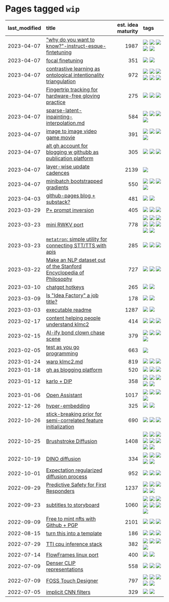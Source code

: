 # Pages tagged `wip`

|last_modified|title|est. idea maturity|tags
|:---|:---|---:|:---|
|2023-04-07|["why do you want to know?"-instruct-esque-fintetuning](../whydoyouwantoknow.md)|1987|[![](https://img.shields.io/badge/tag-aiethics-d7de4b)](../tags/aiethics.md) [![](https://img.shields.io/badge/tag-alignment-fe4dc)](../tags/alignment.md) [![](https://img.shields.io/badge/tag-dialogue-e54ba1)](../tags/dialogue.md) [![](https://img.shields.io/badge/tag-models-9c3a4a)](../tags/models.md) [![](https://img.shields.io/badge/tag-wip-48fb29)](../tags/wip.md)|
|2023-04-07|[focal finetuning](../focal_finetuning.md)|351|[![](https://img.shields.io/badge/tag-tooling-6013c8)](../tags/tooling.md) [![](https://img.shields.io/badge/tag-wip-48fb29)](../tags/wip.md)|
|2023-04-07|[contrastive learning as ontological intentionality triangulation](../contrastive_learning_as_ontological_intentionality_triangulation.md)|972|[![](https://img.shields.io/badge/tag-meta-35d420)](../tags/meta.md) [![](https://img.shields.io/badge/tag-philosophy-d46ff4)](../tags/philosophy.md) [![](https://img.shields.io/badge/tag-semiotics-faa2fc)](../tags/semiotics.md) [![](https://img.shields.io/badge/tag-synesthesia-1ee399)](../tags/synesthesia.md) [![](https://img.shields.io/badge/tag-theory-49fd1a)](../tags/theory.md) [![](https://img.shields.io/badge/tag-wip-48fb29)](../tags/wip.md)|
|2023-04-07|[Fingertrip tracking for hardware-free gloving practice](../fingertrip_tracking_for_hardware_free_gloveing_practice.md)|275|[![](https://img.shields.io/badge/tag-experimental-92ab1c)](../tags/experimental.md) [![](https://img.shields.io/badge/tag-tooling-6013c8)](../tags/tooling.md) [![](https://img.shields.io/badge/tag-wip-48fb29)](../tags/wip.md)|
|2023-04-07|[sparse-latent-inpainting-interpolation.md](../sparse-latent-inpainting-interpolation.md)|584|[![](https://img.shields.io/badge/tag-animation-d5ffe)](../tags/animation.md) [![](https://img.shields.io/badge/tag-prompting-c6963e)](../tags/prompting.md) [![](https://img.shields.io/badge/tag-tooling-6013c8)](../tags/tooling.md) [![](https://img.shields.io/badge/tag-wip-48fb29)](../tags/wip.md)|
|2023-04-07|[image to image video game movie](../img2img_video_game_movie.md)|391|[![](https://img.shields.io/badge/tag-animation-d5ffe)](../tags/animation.md) [![](https://img.shields.io/badge/tag-prompting-c6963e)](../tags/prompting.md) [![](https://img.shields.io/badge/tag-tooling-6013c8)](../tags/tooling.md) [![](https://img.shields.io/badge/tag-wip-48fb29)](../tags/wip.md)|
|2023-04-07|[alt gh account for blogging w githubb as publication platform](../alt_gh_account_for_blogging.md)|305|[![](https://img.shields.io/badge/tag-MILESTONE_POC-7c795e)](../tags/MILESTONE_POC.md) [![](https://img.shields.io/badge/tag-publication-1043a5)](../tags/publication.md) [![](https://img.shields.io/badge/tag-wip-48fb29)](../tags/wip.md)|
|2023-04-07|[layer-wise update cadences](../layer-wise-update-cadences.md)|2139|[![](https://img.shields.io/badge/tag-wip-48fb29)](../tags/wip.md)|
|2023-04-07|[minibatch bootstrapped gradients](../minibatch-bootstrapped-gradients.md)|550|[![](https://img.shields.io/badge/tag-experimental-92ab1c)](../tags/experimental.md) [![](https://img.shields.io/badge/tag-optimization-4db4d2)](../tags/optimization.md) [![](https://img.shields.io/badge/tag-training-12eec5)](../tags/training.md) [![](https://img.shields.io/badge/tag-wip-48fb29)](../tags/wip.md)|
|2023-04-03|[github-pages blog + substack?](../gh-pages-blog-plus-substack.md)|481|[![](https://img.shields.io/badge/tag-tooling-6013c8)](../tags/tooling.md) [![](https://img.shields.io/badge/tag-wip-48fb29)](../tags/wip.md)|
|2023-03-29|[P+ prompt inversion](../p_plus_inversion.md)|405|[![](https://img.shields.io/badge/tag-prompting-c6963e)](../tags/prompting.md) [![](https://img.shields.io/badge/tag-tooling-6013c8)](../tags/tooling.md) [![](https://img.shields.io/badge/tag-wip-48fb29)](../tags/wip.md)|
|2023-03-23|[mini RWKV port](../rust_rwkv.md)|778|[![](https://img.shields.io/badge/tag-RNN-95bed6)](../tags/RNN.md) [![](https://img.shields.io/badge/tag-completed-ea1833)](../tags/completed.md) [![](https://img.shields.io/badge/tag-experimental-92ab1c)](../tags/experimental.md) [![](https://img.shields.io/badge/tag-ggml-1743a)](../tags/ggml.md) [![](https://img.shields.io/badge/tag-mobilenet-c92725)](../tags/mobilenet.md) [![](https://img.shields.io/badge/tag-model_compression-43d799)](../tags/model_compression.md) [![](https://img.shields.io/badge/tag-tooling-6013c8)](../tags/tooling.md) [![](https://img.shields.io/badge/tag-wip-48fb29)](../tags/wip.md)|
|2023-03-23|[`metatron`: simple utility for connecting STT/TTS with apis](../metatron.md)|285|[![](https://img.shields.io/badge/tag-accessibility-496a1)](../tags/accessibility.md) [![](https://img.shields.io/badge/tag-tooling-6013c8)](../tags/tooling.md) [![](https://img.shields.io/badge/tag-wip-48fb29)](../tags/wip.md)|
|2023-03-22|[Make an NLP dataset out of the Stanford Encyclopedia of Philosophy](../sep_dataset.md)|727|[![](https://img.shields.io/badge/tag-dataset-f14da)](../tags/dataset.md) [![](https://img.shields.io/badge/tag-publication-1043a5)](../tags/publication.md) [![](https://img.shields.io/badge/tag-wip-48fb29)](../tags/wip.md)|
|2023-03-10|[chatgpt hotkeys](../chatgpt_hotkeys.md)|265|[![](https://img.shields.io/badge/tag-tooling-6013c8)](../tags/tooling.md) [![](https://img.shields.io/badge/tag-wip-48fb29)](../tags/wip.md)|
|2023-03-09|[Is "Idea Factory" a job title?](../idea_factory.md)|178|[![](https://img.shields.io/badge/tag-meta-35d420)](../tags/meta.md) [![](https://img.shields.io/badge/tag-wip-48fb29)](../tags/wip.md)|
|2023-03-03|[executable readme](../executable_readme.md)|1287|[![](https://img.shields.io/badge/tag-tooling-6013c8)](../tags/tooling.md) [![](https://img.shields.io/badge/tag-wip-48fb29)](../tags/wip.md)|
|2023-02-17|[content helping people understand klmc2](../explaining_klmc2.md)|414|[![](https://img.shields.io/badge/tag-meta-35d420)](../tags/meta.md) [![](https://img.shields.io/badge/tag-tooling-6013c8)](../tags/tooling.md) [![](https://img.shields.io/badge/tag-wip-48fb29)](../tags/wip.md)|
|2023-02-15|[AI-ify bond clown chase scene](../bond_clown_chase_scene.md)|379|[![](https://img.shields.io/badge/tag-animation-d5ffe)](../tags/animation.md) [![](https://img.shields.io/badge/tag-experimental-92ab1c)](../tags/experimental.md) [![](https://img.shields.io/badge/tag-foundation-5e378d)](../tags/foundation.md) [![](https://img.shields.io/badge/tag-wip-48fb29)](../tags/wip.md)|
|2023-02-05|[test as you go programming](../adhd_test_as_you_go.md)|663|[![](https://img.shields.io/badge/tag-wip-48fb29)](../tags/wip.md)|
|2023-01-24|[warp klmc2.md](../warp_klmc2.md)|819|[![](https://img.shields.io/badge/tag-animation-d5ffe)](../tags/animation.md) [![](https://img.shields.io/badge/tag-tooling-6013c8)](../tags/tooling.md) [![](https://img.shields.io/badge/tag-wip-48fb29)](../tags/wip.md)|
|2023-01-18|[gh as blogging platform](../gh_as_blogging_platform.md)|520|[![](https://img.shields.io/badge/tag-publication-1043a5)](../tags/publication.md) [![](https://img.shields.io/badge/tag-tooling-6013c8)](../tags/tooling.md) [![](https://img.shields.io/badge/tag-wip-48fb29)](../tags/wip.md)|
|2023-01-12|[karlo + DIP](../karlo-dip.md)|358|[![](https://img.shields.io/badge/tag-deepimageprior-394ee4)](../tags/deepimageprior.md) [![](https://img.shields.io/badge/tag-experimental-92ab1c)](../tags/experimental.md) [![](https://img.shields.io/badge/tag-imagegeneration-cc5ed7)](../tags/imagegeneration.md) [![](https://img.shields.io/badge/tag-prior-dd597e)](../tags/prior.md) [![](https://img.shields.io/badge/tag-wip-48fb29)](../tags/wip.md)|
|2023-01-06|[Open Assistant](../open-assistant.md)|1017|[![](https://img.shields.io/badge/tag-accessibility-496a1)](../tags/accessibility.md) [![](https://img.shields.io/badge/tag-publicgood-35b163)](../tags/publicgood.md) [![](https://img.shields.io/badge/tag-stability-32d44f)](../tags/stability.md) [![](https://img.shields.io/badge/tag-wip-48fb29)](../tags/wip.md)|
|2022-12-26|[hyper-embedding](../hyperembedding.md)|325|[![](https://img.shields.io/badge/tag-experimental-92ab1c)](../tags/experimental.md) [![](https://img.shields.io/badge/tag-wip-48fb29)](../tags/wip.md)|
|2022-10-26|[stick-breaking prior for semi-correlated feature initialization](../stickbreaking-init.md)|690|[![](https://img.shields.io/badge/tag-experimental-92ab1c)](../tags/experimental.md) [![](https://img.shields.io/badge/tag-modeling-12f6d5)](../tags/modeling.md) [![](https://img.shields.io/badge/tag-wip-48fb29)](../tags/wip.md)|
|2022-10-25|[Brushstroke Diffusion](../brushstroke-diffusion.md)|1408|[![](https://img.shields.io/badge/tag-artisticstyletransfer-77485f)](../tags/artisticstyletransfer.md) [![](https://img.shields.io/badge/tag-creativity-e839f4)](../tags/creativity.md) [![](https://img.shields.io/badge/tag-deepgenerativemodeling-b08442)](../tags/deepgenerativemodeling.md) [![](https://img.shields.io/badge/tag-experimental-92ab1c)](../tags/experimental.md) [![](https://img.shields.io/badge/tag-imageprocessing-e6ab9)](../tags/imageprocessing.md) [![](https://img.shields.io/badge/tag-modeltraining-abf295)](../tags/modeltraining.md) [![](https://img.shields.io/badge/tag-painting-97a75e)](../tags/painting.md) [![](https://img.shields.io/badge/tag-wip-48fb29)](../tags/wip.md)|
|2022-10-19|[DINO diffusion](../DINO-diffusion.md)|334|[![](https://img.shields.io/badge/tag-completed-ea1833)](../tags/completed.md) [![](https://img.shields.io/badge/tag-experimental-92ab1c)](../tags/experimental.md) [![](https://img.shields.io/badge/tag-nerf-96bcc)](../tags/nerf.md) [![](https://img.shields.io/badge/tag-tooling-6013c8)](../tags/tooling.md) [![](https://img.shields.io/badge/tag-wip-48fb29)](../tags/wip.md)|
|2022-10-01|[Expectation regularized diffusion process](../expectation-regularized-diffusion.md)|952|[![](https://img.shields.io/badge/tag-experimental-92ab1c)](../tags/experimental.md) [![](https://img.shields.io/badge/tag-stability-32d44f)](../tags/stability.md) [![](https://img.shields.io/badge/tag-wip-48fb29)](../tags/wip.md)|
|2022-09-29|[Predictive Safety for First Responders](../safety-officer.md)|1237|[![](https://img.shields.io/badge/tag-completed-ea1833)](../tags/completed.md) [![](https://img.shields.io/badge/tag-dataset-f14da)](../tags/dataset.md) [![](https://img.shields.io/badge/tag-publication-1043a5)](../tags/publication.md) [![](https://img.shields.io/badge/tag-publicgood-35b163)](../tags/publicgood.md) [![](https://img.shields.io/badge/tag-wip-48fb29)](../tags/wip.md)|
|2022-09-23|[subtitles to storyboard](../subtitles-to-storyboard.md)|1060|[![](https://img.shields.io/badge/tag-accessibility-496a1)](../tags/accessibility.md) [![](https://img.shields.io/badge/tag-animation-d5ffe)](../tags/animation.md) [![](https://img.shields.io/badge/tag-completed-ea1833)](../tags/completed.md) [![](https://img.shields.io/badge/tag-opensource-683f3)](../tags/opensource.md) [![](https://img.shields.io/badge/tag-prompting-c6963e)](../tags/prompting.md) [![](https://img.shields.io/badge/tag-tooling-6013c8)](../tags/tooling.md) [![](https://img.shields.io/badge/tag-wip-48fb29)](../tags/wip.md)|
|2022-09-09|[Free to mint nfts with Github + PGP](../free-to-mint-nfts_git_plus_pgp.md)|2101|[![](https://img.shields.io/badge/tag-publicgood-35b163)](../tags/publicgood.md) [![](https://img.shields.io/badge/tag-tooling-6013c8)](../tags/tooling.md) [![](https://img.shields.io/badge/tag-wip-48fb29)](../tags/wip.md)|
|2022-08-15|[turn this into a template](../benchwarmers-template.md)|186|[![](https://img.shields.io/badge/tag-meta-35d420)](../tags/meta.md) [![](https://img.shields.io/badge/tag-tooling-6013c8)](../tags/tooling.md) [![](https://img.shields.io/badge/tag-wip-48fb29)](../tags/wip.md)|
|2022-07-29|[TTI cpu inference stack](../TTI-cpu-inference-stack.md)|382|[![](https://img.shields.io/badge/tag-accessibility-496a1)](../tags/accessibility.md) [![](https://img.shields.io/badge/tag-stability-32d44f)](../tags/stability.md) [![](https://img.shields.io/badge/tag-tooling-6013c8)](../tags/tooling.md) [![](https://img.shields.io/badge/tag-wip-48fb29)](../tags/wip.md)|
|2022-07-14|[FlowFrames linux port](../flowframes-linux-port.md)|400|[![](https://img.shields.io/badge/tag-tooling-6013c8)](../tags/tooling.md) [![](https://img.shields.io/badge/tag-wip-48fb29)](../tags/wip.md)|
|2022-07-09|[Denser CLIP representations](../denser-CLIP.md)|558|[![](https://img.shields.io/badge/tag-experimental-92ab1c)](../tags/experimental.md) [![](https://img.shields.io/badge/tag-tooling-6013c8)](../tags/tooling.md) [![](https://img.shields.io/badge/tag-wip-48fb29)](../tags/wip.md)|
|2022-07-09|[FOSS Touch Designer](../FOSS_touch_designer.md)|797|[![](https://img.shields.io/badge/tag-alignment-fe4dc)](../tags/alignment.md) [![](https://img.shields.io/badge/tag-animation-d5ffe)](../tags/animation.md) [![](https://img.shields.io/badge/tag-publicgood-35b163)](../tags/publicgood.md) [![](https://img.shields.io/badge/tag-tooling-6013c8)](../tags/tooling.md) [![](https://img.shields.io/badge/tag-wip-48fb29)](../tags/wip.md)|
|2022-07-05|[implicit CNN filters](../implicit-cnn-filters.md)|329|[![](https://img.shields.io/badge/tag-experimental-92ab1c)](../tags/experimental.md) [![](https://img.shields.io/badge/tag-wip-48fb29)](../tags/wip.md)|